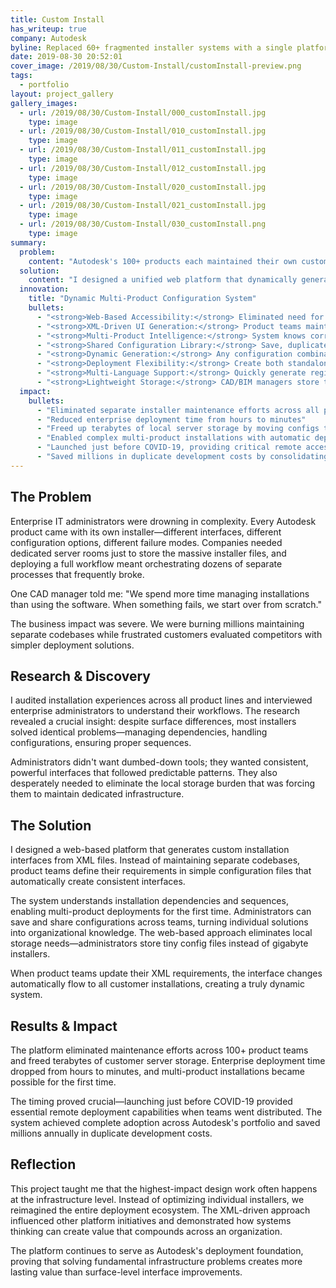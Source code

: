 ```yaml
---
title: Custom Install
has_writeup: true
company: Autodesk
byline: Replaced 60+ fragmented installer systems with a single platform that generates custom UIs from XML—saving Autodesk millions in duplicate development work
date: 2019-08-30 20:52:01
cover_image: /2019/08/30/Custom-Install/customInstall-preview.png
tags:
  - portfolio
layout: project_gallery
gallery_images:
  - url: /2019/08/30/Custom-Install/000_customInstall.jpg
    type: image
  - url: /2019/08/30/Custom-Install/010_customInstall.jpg
    type: image
  - url: /2019/08/30/Custom-Install/011_customInstall.jpg
    type: image
  - url: /2019/08/30/Custom-Install/012_customInstall.jpg
    type: image
  - url: /2019/08/30/Custom-Install/020_customInstall.jpg
    type: image
  - url: /2019/08/30/Custom-Install/021_customInstall.jpg
    type: image
  - url: /2019/08/30/Custom-Install/030_customInstall.png
    type: image
summary:
  problem:
    content: "Autodesk's 100+ products each maintained their own custom installer with advanced configuration options. Enterprise customers had to download massive installer files, store them on local servers, and manually manage complex deployment sequences across multiple products. The company was burning millions on duplicate development work while customers struggled with fragmented, offline-only installation processes."
  solution:
    content: "I designed a unified web platform that dynamically generates custom installation interfaces from simple XML files. Product teams define their configuration needs in XML, and the system automatically builds the appropriate UI—no custom development required. The web-based approach eliminated the need for customers to store gigabyte-sized installers locally."
  innovation:
    title: "Dynamic Multi-Product Configuration System"
    bullets:
      - "<strong>Web-Based Accessibility:</strong> Eliminated need for local installer storage—configs live in the cloud and generate installers on-demand"
      - "<strong>XML-Driven UI Generation:</strong> Product teams maintain simple XML files, system builds custom interfaces automatically"
      - "<strong>Multi-Product Intelligence:</strong> System knows correct installation sequences and dependencies across multiple applications"
      - "<strong>Shared Configuration Library:</strong> Save, duplicate, and share installation packages across teams and regions"
      - "<strong>Dynamic Generation:</strong> Any configuration combination instantly generates a downloadable installer"
      - "<strong>Deployment Flexibility:</strong> Create both standalone installers and enterprise deployment packages"
      - "<strong>Multi-Language Support:</strong> Quickly generate region-specific versions with localized interfaces"
      - "<strong>Lightweight Storage:</strong> CAD/BIM managers store tiny config files instead of massive GB installers"
  impact:
    bullets:
      - "Eliminated separate installer maintenance efforts across all product teams"
      - "Reduced enterprise deployment time from hours to minutes"
      - "Freed up terabytes of local server storage by moving configs to cloud-based library"
      - "Enabled complex multi-product installations with automatic dependency management"
      - "Launched just before COVID-19, providing critical remote accessibility when teams went distributed"
      - "Saved millions in duplicate development costs by consolidating fragmented systems"
---
```


## The Problem

Enterprise IT administrators were drowning in complexity. Every Autodesk product came with its own installer—different interfaces, different configuration options, different failure modes. Companies needed dedicated server rooms just to store the massive installer files, and deploying a full workflow meant orchestrating dozens of separate processes that frequently broke.

One CAD manager told me: "We spend more time managing installations than using the software. When something fails, we start over from scratch."

The business impact was severe. We were burning millions maintaining separate codebases while frustrated customers evaluated competitors with simpler deployment solutions.

## Research & Discovery

I audited installation experiences across all product lines and interviewed enterprise administrators to understand their workflows. The research revealed a crucial insight: despite surface differences, most installers solved identical problems—managing dependencies, handling configurations, ensuring proper sequences.

Administrators didn't want dumbed-down tools; they wanted consistent, powerful interfaces that followed predictable patterns. They also desperately needed to eliminate the local storage burden that was forcing them to maintain dedicated infrastructure.

## The Solution

I designed a web-based platform that generates custom installation interfaces from XML files. Instead of maintaining separate codebases, product teams define their requirements in simple configuration files that automatically create consistent interfaces.

The system understands installation dependencies and sequences, enabling multi-product deployments for the first time. Administrators can save and share configurations across teams, turning individual solutions into organizational knowledge. The web-based approach eliminates local storage needs—administrators store tiny config files instead of gigabyte installers.

When product teams update their XML requirements, the interface changes automatically flow to all customer installations, creating a truly dynamic system.

## Results & Impact

The platform eliminated maintenance efforts across 100+ product teams and freed terabytes of customer server storage. Enterprise deployment time dropped from hours to minutes, and multi-product installations became possible for the first time.

The timing proved crucial—launching just before COVID-19 provided essential remote deployment capabilities when teams went distributed. The system achieved complete adoption across Autodesk's portfolio and saved millions annually in duplicate development costs.

## Reflection

This project taught me that the highest-impact design work often happens at the infrastructure level. Instead of optimizing individual installers, we reimagined the entire deployment ecosystem. The XML-driven approach influenced other platform initiatives and demonstrated how systems thinking can create value that compounds across an organization.

The platform continues to serve as Autodesk's deployment foundation, proving that solving fundamental infrastructure problems creates more lasting value than surface-level interface improvements.
